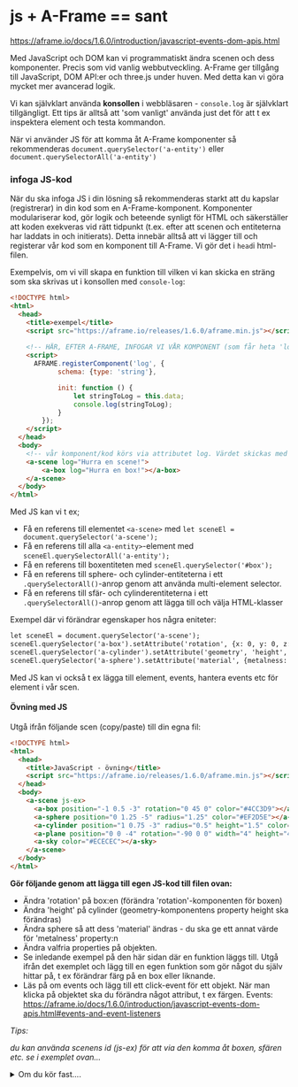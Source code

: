 # js + A-Frame == sant

https://aframe.io/docs/1.6.0/introduction/javascript-events-dom-apis.html

Med JavaScript och DOM kan vi programmatiskt ändra scenen och dess komponenter. 
Precis som vid vanlig webbutveckling. A-Frame ger tillgång till JavaScript, DOM API:er och three.js under huven. Med detta kan vi göra mycket mer avancerad logik.

Vi kan självklart använda **konsollen** i webbläsaren - ```console.log``` är självklart tillgängligt. Ett tips är alltså att 'som vanligt' använda just det för att t ex inspektera element och testa kommandon.

När vi använder JS för att komma åt A-Frame komponenter så rekommenderas ```document.querySelector('a-entity')``` eller ```document.querySelectorAll('a-entity')```


### infoga JS-kod
När du ska infoga JS i din lösning så rekommenderas starkt att du kapslar (registrerar) in din kod som en A-Frame-komponent. 
Komponenter modulariserar kod, gör logik och beteende synligt för HTML och säkerställer att koden exekveras vid rätt tidpunkt (t.ex. efter att scenen och entiteterna har laddats in och initierats).
Detta innebär alltså att vi lägger till och registerar vår kod som en komponent till A-Frame.
Vi gör det i ```head```i html-filen.


Exempelvis, om vi vill skapa en funktion till vilken vi kan skicka en sträng som ska skrivas ut i konsollen med ```console-log```:

```html
<!DOCTYPE html>
<html>
  <head>
    <title>exempel</title>
    <script src="https://aframe.io/releases/1.6.0/aframe.min.js"></script>
    
    <!-- HÄR, EFTER A-FRAME, INFOGAR VI VÅR KOMPONENT (som får heta 'log') -->
    <script>
      AFRAME.registerComponent('log', {
            schema: {type: 'string'},

            init: function () {
                let stringToLog = this.data;
                console.log(stringToLog);
            }
        });
    </script>
  </head>
  <body>
    <!-- vår komponent/kod körs via attributet log. Värdet skickas med som argument -->
    <a-scene log="Hurra en scene!">
        <a-box log="Hurra en box!"></a-box>
    </a-scene>
  </body>
</html>
```


Med JS kan vi t ex;
- Få en referens till elementet ```<a-scene>``` med ```let sceneEl = document.querySelector('a-scene');```
- Få en referens till alla ```<a-entity>```-element med ```sceneEl.querySelectorAll('a-entity');```
- Få en referens till boxentiteten med ```sceneEl.querySelector('#box');```
- Få en referens till sphere- och cylinder-entiteterna i ett ```.querySelectorAll()```-anrop genom att använda multi-element selector. 
- Få en referens till sfär- och cylinderentiteterna i ett ```.querySelectorAll()```-anrop genom att lägga till och välja HTML-klasser

Exempel där vi förändrar egenskaper hos några eniteter:

```html
let sceneEl = document.querySelector('a-scene'); 
sceneEl.querySelector('a-box').setAttribute('rotation', {x: 0, y: 0, z: 0});
sceneEl.querySelector('a-cylinder').setAttribute('geometry', 'height', 0.5);
sceneEl.querySelector('a-sphere').setAttribute('material', {metalness: 1});
```

Med JS kan vi också t ex lägga till element, events, hantera events etc för element i vår scen.


#### Övning med JS

Utgå ifrån följande scen (copy/paste) till din egna fil:

```html
<!DOCTYPE html>
<html>
  <head>
    <title>JavaScript - övning</title>
    <script src="https://aframe.io/releases/1.6.0/aframe.min.js"></script>
  </head>
  <body>
    <a-scene js-ex>
      <a-box position="-1 0.5 -3" rotation="0 45 0" color="#4CC3D9"></a-box>
      <a-sphere position="0 1.25 -5" radius="1.25" color="#EF2D5E"></a-sphere>
      <a-cylinder position="1 0.75 -3" radius="0.5" height="1.5" color="#FFC65D"></a-cylinder>
      <a-plane position="0 0 -4" rotation="-90 0 0" width="4" height="4" color="orange"></a-plane>
      <a-sky color="#ECECEC"></a-sky>
    </a-scene>
  </body>
</html>
```

**Gör följande genom att lägga till egen JS-kod till filen ovan:**

- Ändra 'rotation' på box:en (förändra 'rotation'-komponenten för boxen)
- Ändra 'height' på cylinder (geometry-komponentens property height ska förändras)
- Ändra sphere så att dess 'material' ändras - du ska ge ett annat värde för 'metalness' property:n
- Ändra valfria properties på objekten.
- Se inledande exempel på den här sidan där en funktion läggs till. Utgå ifrån det exemplet och lägg till en egen funktion som gör något du själv hittar på, t ex förändrar färg på en box eller liknande.
- Läs på om events och lägg till ett click-event för ett objekt. När man klicka på objektet ska du förändra något attribut, t ex färgen. Events: https://aframe.io/docs/1.6.0/introduction/javascript-events-dom-apis.html#events-and-event-listeners

*Tips:*

*du kan använda scenens id (js-ex) för att via den komma åt boxen, sfären etc.*
*se i exemplet ovan...*

<details>
<summary>Om du kör fast....</summary>
    ```html
    <script>
        AFRAME.registerComponent('school-playground', {
            init: function () {
            // Solution for Modifying Entities.
            var sceneEl = document.querySelector('a-scene'); 
            sceneEl.querySelector('a-box').setAttribute('rotation', {x: 0, y: 0, z: 0});
            sceneEl.querySelector('a-cylinder').setAttribute('geometry', 'height', 0.5);
            sceneEl.querySelector('a-sphere').setAttribute('material', {metalness: 1});
            }
        });
        </script>
    ```
</details>


